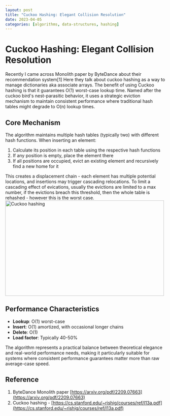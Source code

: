 ```yaml
---
layout: post
title: "Cuckoo Hashing: Elegant Collision Resolution"
date: 2023-04-05
categories: [algorithms, data-structures, hashing]
---
```


# Cuckoo Hashing: Elegant Collision Resolution

Recently I came across Monolith paper by ByteDance about their recommendation system[1]
Here they talk about cuckoo hashing as a way to manage dictionaries aka associate arrays.
The benefit of using Cuckoo hashing is that it guarantees O(1) worst-case lookup time.
Named after the cuckoo bird's nest-parasitic behavior, it uses a strategic eviction mechanism to maintain consistent performance where traditional hash tables might degrade to O(n) lookup times.

## Core Mechanism

The algorithm maintains multiple hash tables (typically two) with different hash functions. When inserting an element:

1. Calculate its position in each table using the respective hash functions
2. If any position is empty, place the element there
3. If all positions are occupied, evict an existing element and recursively find a new home for it

This creates a displacement chain - each element has multiple potential locations, and insertions may trigger cascading relocations. To limit a cascading effect of evications, usually the evictions are limited to a max number, if the evictions breach this threshold, then the whole table is rehashed - however this is the worst case.
<br>
<img src="/images/cuckoo-hashing.png" alt="Cuckoo hashing" width="500" height="300">

## Performance Characteristics

* **Lookup**: O(1) worst-case
* **Insert**: O(1) amortized, with occasional longer chains
* **Delete**: O(1)
* **Load factor**: Typically 40-50%

The algorithm represents a practical balance between theoretical elegance and real-world performance needs, making it particularly suitable for systems where consistent performance guarantees matter more than raw average-case speed.

## Reference 

1. ByteDance Monolith paper [https://arxiv.org/pdf/2209.07663](https://arxiv.org/pdf/2209.07663)
2. Cuckoo hashing - [https://cs.stanford.edu/~rishig/courses/ref/l13a.pdf](https://cs.stanford.edu/~rishig/courses/ref/l13a.pdf)